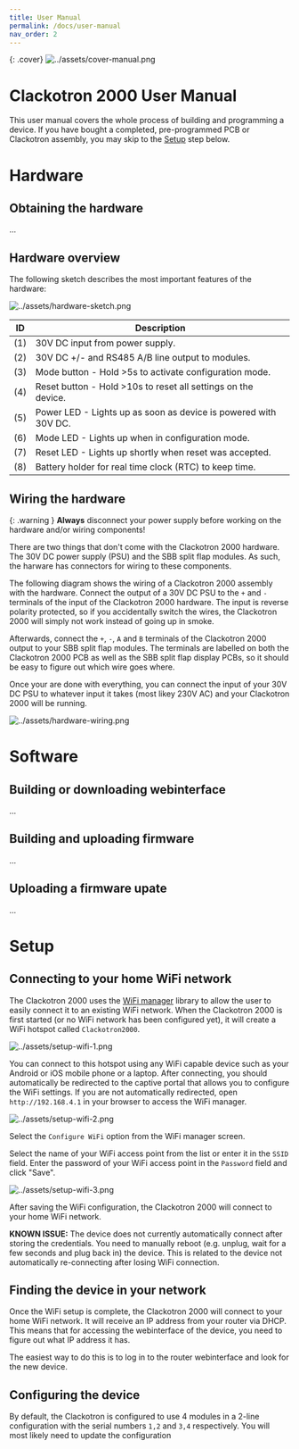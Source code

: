 ```yaml
---
title: User Manual
permalink: /docs/user-manual
nav_order: 2
---
```


{: .cover}
![../assets/cover-manual.png](../assets/cover-manual.png)

# Clackotron 2000 User Manual
This user manual covers the whole process of building and programming a device. If you have bought a completed, pre-programmed PCB or Clackotron assembly, you may skip to the [Setup](#setup) step below.

# Hardware
## Obtaining the hardware
...

## Hardware overview
The following sketch describes the most important features of the hardware:

![../assets/hardware-sketch.png](../assets/hardware-sketch.png)

ID | Description
--- | ---
(1) | 30V DC input from power supply.
(2) | 30V DC +/- and RS485 A/B line output to modules.
(3) | Mode button - Hold >5s to activate configuration mode.
(4) | Reset button - Hold >10s to reset all settings on the device.
(5) | Power LED - Lights up as soon as device is powered with 30V DC.
(6) | Mode LED - Lights up when in configuration mode.
(7) | Reset LED - Lights up shortly when reset was accepted.
(8) | Battery holder for real time clock (RTC) to keep time.

## Wiring the hardware

{: .warning }
**Always** disconnect your power supply before working on the hardware and/or wiring components!

There are two things that don't come with the Clackotron 2000 hardware. The 30V DC power supply (PSU) and the SBB split flap modules. As such, the harware has connectors for wiring to these components.

The following diagram shows the wiring of a Clackotron 2000 assembly with the hardware. Connect the output of a 30V DC PSU to the `+` and `-` terminals of the input of the Clackotron 2000 hardware. The input is reverse polarity protected, so if you accidentally switch the wires, the Clackotron 2000 will simply not work instead of going up in smoke.

Afterwards, connect the `+`, `-`, `A` and `B` terminals of the Clackotron 2000 output to your SBB split flap modules. The terminals are labelled on both the Clackotron 2000 PCB as well as the SBB split flap display PCBs, so it should be easy to figure out which wire goes where.

Once your are done with everything, you can connect the input of your 30V DC PSU to whatever input it takes (most likey 230V AC) and your Clackotron 2000 will be running.

![../assets/hardware-wiring.png](../assets/hardware-wiring.png)

# Software
## Building or downloading webinterface
...

## Building and uploading firmware
...

## Uploading a firmware upate
...

# Setup
## Connecting to your home WiFi network
The Clackotron 2000 uses the [WiFi manager](https://github.com/tzapu/WiFiManager) library to allow the user to easily connect it to an existing WiFi network. When the Clackotron 2000 is first started (or no WiFi network has been configured yet), it will create a WiFi hotspot called `Clackotron2000`.

![../assets/setup-wifi-1.png](../assets/setup-wifi-1.png)

You can connect to this hotspot using any WiFi capable device such as your Android or iOS mobile phone or a laptop. After connecting, you should automatically be redirected to the captive portal that allows you to configure the WiFi settings. If you are not automatically redirected, open `http://192.168.4.1` in your browser to access the WiFi manager.

![../assets/setup-wifi-2.png](../assets/setup-wifi-2.png)

Select the `Configure WiFi` option from the WiFi manager screen.

Select the name of your WiFi access point from the list or enter it in the `SSID` field. Enter the password of your WiFi access point in the `Password` field and click "Save".  

![../assets/setup-wifi-3.png](../assets/setup-wifi-3.png)

After saving the WiFi configuration, the Clackotron 2000 will connect to your home WiFi network.

**KNOWN ISSUE:** The device does not currently automatically connect after storing the credentials. You need to manually reboot (e.g. unplug, wait for a few seconds and plug back in) the device. This is related to the device not automatically re-connecting after losing WiFi connection.


## Finding the device in your network
Once the WiFi setup is complete, the Clackotron 2000 will connect to your home WiFi network. It will receive an IP address from your router via DHCP. This means that for accessing the webinterface of the device, you need to figure out what IP address it has.

The easiest way to do this is to log in to the router webinterface and look for the new device.

## Configuring the device
By default, the Clackotron is configured to use 4 modules in a 2-line configuration with the serial numbers `1,2` and `3,4` respectively. You will most likely need to update the configuration 

